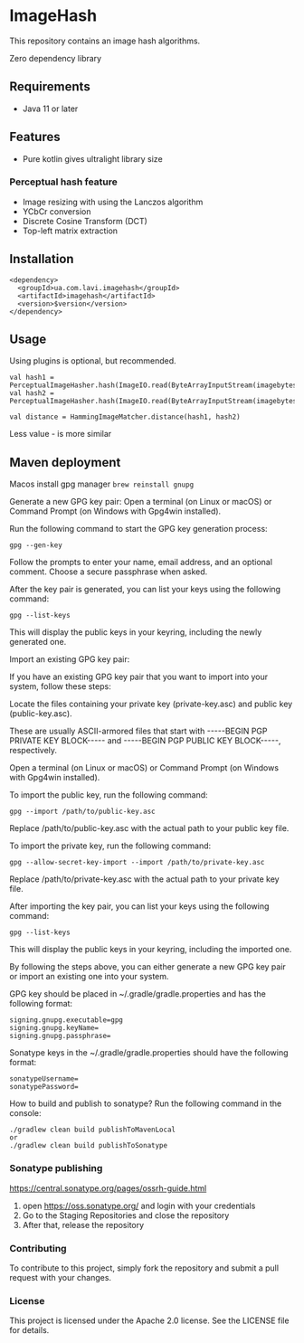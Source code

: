 # ImageHash 

This repository contains an image hash algorithms.

Zero dependency library

## Requirements
- Java 11 or later

## Features
- Pure kotlin gives ultralight library size

### Perceptual hash feature
- Image resizing with using the Lanczos algorithm
- YCbCr conversion
- Discrete Cosine Transform (DCT)
- Top-left matrix extraction 

## Installation
```
<dependency>
  <groupId>ua.com.lavi.imagehash</groupId>
  <artifactId>imagehash</artifactId>
  <version>$version</version>
</dependency>
```

## Usage

Using plugins is optional, but recommended.

```
val hash1 = PerceptualImageHasher.hash(ImageIO.read(ByteArrayInputStream(imagebytes)))
val hash2 = PerceptualImageHasher.hash(ImageIO.read(ByteArrayInputStream(imagebytes2)))

val distance = HammingImageMatcher.distance(hash1, hash2)
```
Less value - is more similar


## Maven deployment

Macos install gpg manager
```brew reinstall gnupg```

Generate a new GPG key pair:
Open a terminal (on Linux or macOS) or Command Prompt (on Windows with Gpg4win installed).

Run the following command to start the GPG key generation process:

```gpg --gen-key```

Follow the prompts to enter your name, email address, and an optional comment. Choose a secure passphrase when asked.

After the key pair is generated, you can list your keys using the following command:

```gpg --list-keys```

This will display the public keys in your keyring, including the newly generated one.

Import an existing GPG key pair:

If you have an existing GPG key pair that you want to import into your system, follow these steps:

Locate the files containing your private key (private-key.asc) and public key (public-key.asc).

These are usually ASCII-armored files that start with -----BEGIN PGP PRIVATE KEY BLOCK----- and -----BEGIN PGP PUBLIC KEY BLOCK-----, respectively.

Open a terminal (on Linux or macOS) or Command Prompt (on Windows with Gpg4win installed).

To import the public key, run the following command:

```gpg --import /path/to/public-key.asc```

Replace /path/to/public-key.asc with the actual path to your public key file.

To import the private key, run the following command:

```gpg --allow-secret-key-import --import /path/to/private-key.asc```

Replace /path/to/private-key.asc with the actual path to your private key file.

After importing the key pair, you can list your keys using the following command:

```gpg --list-keys```

This will display the public keys in your keyring, including the imported one.

By following the steps above, you can either generate a new GPG key pair or import an existing one into your system.


GPG key should be placed in ~/.gradle/gradle.properties and has the following format:
```
signing.gnupg.executable=gpg
signing.gnupg.keyName=
signing.gnupg.passphrase=
```

Sonatype keys in the ~/.gradle/gradle.properties should have the following format:
```
sonatypeUsername=
sonatypePassword=
```

How to build and publish to sonatype?
Run the following command in the console:

```
./gradlew clean build publishToMavenLocal
or
./gradlew clean build publishToSonatype
```

### Sonatype publishing
https://central.sonatype.org/pages/ossrh-guide.html
1. open https://oss.sonatype.org/ and login with your credentials
2. Go to the Staging Repositories and close the repository
3. After that, release the repository

### Contributing
To contribute to this project, simply fork the repository and submit a pull request with your changes.

### License
This project is licensed under the Apache 2.0 license. See the LICENSE file for details.
